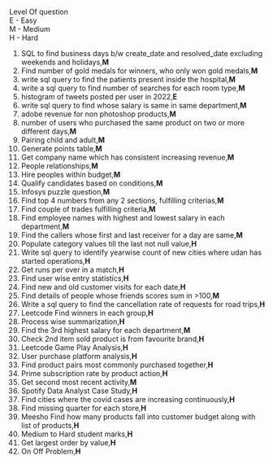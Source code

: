 Level Of question  
E - Easy  
M - Medium  
H - Hard  

1. SQL to find business days b/w create_date and resolved_date excluding weekends and holidays,**M**  
2. Find number of gold medals for winners, who only won gold medals,**M**  
3. write sql query to find the patients present inside the hospital,**M**  
4. write a sql query to find number of searches for each room type,**M**  
5. histogram of tweets posted per user in 2022,**E**
6. write sql query to find whose salary is same in same department,**M**  
7. adobe revenue for non photoshop products,**M**  
8. number of users who purchased the same product on two or more different days,**M**  
9. Pairing child and adult,**M**  
10. Generate points table,**M**  
11. Get company name which has consistent increasing revenue,**M**  
12. People relationships,**M**  
13. Hire peoples within budget,**M**  
14. Qualify candidates based on conditions,**M**  
15. Infosys puzzle question,**M**  
16. Find top 4 numbers from any 2 sections, fulfilling criterias,**M** 
17. Find couple of trades fulfilling criteria,**M** 
18. Find employee names with highest and lowest salary in each department,**M**  
19. Find the callers whose first and last receiver for a day are same,**M**  
20. Populate category values till the last not null value,**H** 
21. Write sql query to identify yearwise count of new cities where udan has started operations,**H**  
22. Get runs per over in a match,**H**  
23. Find user wise entry statistics,**H**  
24. Find new and old customer visits for each date,**H**  
25. Find details of people whose friends scores sum in >100,**M**  
26. Write a sql query to find the cancellation rate of requests for road trips,**H**  
27. Leetcode Find winners in each group,**H** 
28. Process wise summarization,**H**    
29. Find the 3rd highest salary for each department,**M**  
30. Check 2nd item sold product is from favourite brand,**H**  
31. Leetcode Game Play Analysis,**H**  
32. User purchase platform analysis,**H**  
33. Find product pairs most commonly purchased together,**H**  
34. Prime subscription rate by product action,**H**  
35. Get second most recent activity,**M**  
36. Spotify Data Analyst Case Study,**H**  
37. Find cities where the covid cases are increasing continuously,**H** 
38. Find missing quarter for each store,**H**  
39. Meesho Find how many products fall into customer budget along with list of products,**H**  
40. Medium to Hard student marks,**H** 
41. Get largest order by value,**H**   
42. On Off Problem,**H**  